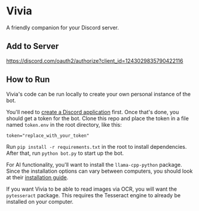 # Vivia

A friendly companion for your Discord server.

## Add to Server

<https://discord.com/oauth2/authorize?client_id=1243029835790422116>

## How to Run

Vivia's code can be run locally to create your own personal instance of the bot.

You'll need to [create a Discord application](https://discord.com/developers/applications) first. Once that's done, you should get a token for the bot.
Clone this repo and place the token in a file named `token.env` in the root directory, like this:

`token="replace_with_your_token"`

Run `pip install -r requirements.txt` in the root to install dependencies. After that, run `python bot.py` to start up the bot.

For AI functionality, you'll want to install the `llama-cpp-python` package. Since the installation options can vary between computers, you should look at their [installation guide](https://github.com/abetlen/llama-cpp-python/blob/main/README.md#installation).

If you want Vivia to be able to read images via OCR, you will want the `pytesseract` package. This requires the Tesseract engine to already be installed on your computer.
